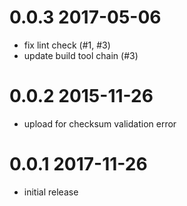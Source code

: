 # 0.0.3 2017-05-06

- fix lint check (#1, #3)
- update build tool chain (#3)

# 0.0.2 2015-11-26

- upload for checksum validation error

# 0.0.1 2017-11-26

- initial release
